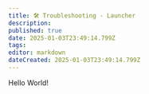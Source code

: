 ```yaml
---
title: 🛠️ Troubleshooting - Launcher
description: 
published: true
date: 2025-01-03T23:49:14.799Z
tags: 
editor: markdown
dateCreated: 2025-01-03T23:49:14.799Z
---
```


Hello World!